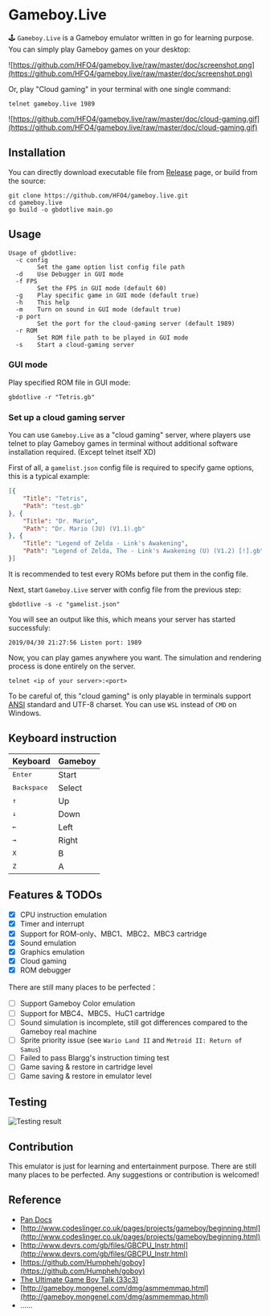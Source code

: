 # Gameboy.Live
🕹️ `Gameboy.Live` is a Gameboy emulator written in go for learning purpose. You can simply play Gameboy games on your desktop:

![https://github.com/HFO4/gameboy.live/raw/master/doc/screenshot.png](https://github.com/HFO4/gameboy.live/raw/master/doc/screenshot.png)

Or, play "Cloud gaming" in your terminal with one single command:

```
telnet gameboy.live 1989
```

![https://github.com/HFO4/gameboy.live/raw/master/doc/cloud-gaming.gif](https://github.com/HFO4/gameboy.live/raw/master/doc/cloud-gaming.gif)

## Installation

You can directly download executable file from [Release](https://github.com/HFO4/gameboy.live/releases) page, or build from the source:

```
git clone https://github.com/HFO4/gameboy.live.git
cd gameboy.live
go build -o gbdotlive main.go
```

## Usage

```
Usage of gbdotlive:
  -c config
        Set the game option list config file path
  -d    Use Debugger in GUI mode
  -f FPS
        Set the FPS in GUI mode (default 60)
  -g    Play specific game in GUI mode (default true)
  -h    This help
  -m    Turn on sound in GUI mode (default true)
  -p port
        Set the port for the cloud-gaming server (default 1989)
  -r ROM
        Set ROM file path to be played in GUI mode
  -s    Start a cloud-gaming server
```

### GUI mode

Play specified ROM file in GUI mode:

```
gbdotlive -r "Tetris.gb" 
```

### Set up a cloud gaming server

You can use `Gameboy.Live` as a "cloud gaming" server, where players use telnet to play Gameboy games in terminal without additional software installation required. (Except telnet itself XD)

First of all, a `gamelist.json` config file is required to specify game options, this is a typical example:

```json
[{
	"Title": "Tetris",
	"Path": "test.gb"
}, {
	"Title": "Dr. Mario",
	"Path": "Dr. Mario (JU) (V1.1).gb"
}, {
	"Title": "Legend of Zelda - Link's Awakening",
	"Path": "Legend of Zelda, The - Link's Awakening (U) (V1.2) [!].gb"
}]

```

It is recommended to test every ROMs before put them in the config file.

Next, start `Gameboy.Live` server with config file from the previous step:

```
gbdotlive -s -c "gamelist.json"
```

You will see an output like this, which means your server has started successfuly:

```
2019/04/30 21:27:56 Listen port: 1989 
```

Now, you can play games anywhere you want. The simulation and rendering process is done entirely on the server.

```
telnet <ip of your server>:<port>
```

To be careful of, this "cloud gaming" is only playable in terminals support [ANSI](https://en.wikipedia.org/wiki/ANSI_escape_code) standard and UTF-8 charset. You can use `WSL` instead of `CMD` on Windows.

## Keyboard instruction

| Keyboard | Gameboy |
| -------- | ------- |
| <kbd>Enter</kbd>     | Start   |
|<kbd>Backspace</kbd>  | Select  |
| <kbd>↑</kbd>  | Up      |
|  <kbd>↓</kbd> | Down    |
|   <kbd>←</kbd> | Left    |
|   <kbd>→</kbd>  | Right   |
|    <kbd>X</kbd>  | B       |
|     <kbd>Z</kbd>     | A       |

## Features & TODOs

- [x] CPU instruction emulation
- [x] Timer and interrupt
- [x] Support for ROM-only、MBC1、MBC2、MBC3 cartridge
- [x] Sound emulation
- [x] Graphics emulation
- [x] Cloud gaming
- [x] ROM debugger

There are still many places to be perfected：

- [ ] Support Gameboy Color emulation
- [ ] Support for MBC4、MBC5、HuC1 cartridge
- [ ] Sound simulation is incomplete, still got differences compared to the Gameboy real machine
- [ ] Sprite priority issue (see `Wario Land II` and `Metroid II: Return of Samus`)
- [ ] Failed to pass Blargg's instruction timing test
- [ ] Game saving & restore in cartridge level
- [ ] Game saving & restore in emulator level

## Testing

![Testing result](https://github.com/HFO4/gameboy.live/raw/master/doc/Testing.jpg)

## Contribution

This emulator is just for learning and entertainment purpose. There are still many places to be perfected. Any suggestions or contribution is welcomed!

## Reference

* [Pan Docs](http://bgb.bircd.org/pandocs.htm)
* [http://www.codeslinger.co.uk/pages/projects/gameboy/beginning.html](http://www.codeslinger.co.uk/pages/projects/gameboy/beginning.html)
* [http://www.devrs.com/gb/files/GBCPU_Instr.html](http://www.devrs.com/gb/files/GBCPU_Instr.html)
* [https://github.com/Humpheh/goboy](https://github.com/Humpheh/goboy)
* [The Ultimate Game Boy Talk (33c3)](https://www.youtube.com/watch?v=HyzD8pNlpwI)
* [http://gameboy.mongenel.com/dmg/asmmemmap.html](http://gameboy.mongenel.com/dmg/asmmemmap.html)
* ......
